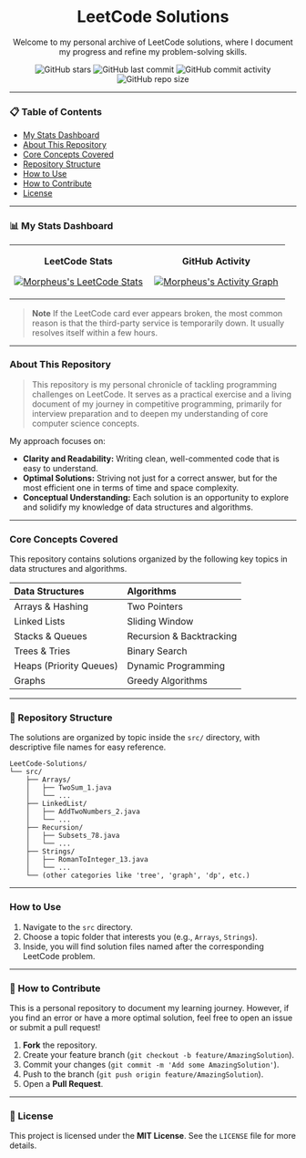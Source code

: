 <h1 align="center">
   LeetCode Solutions
</h1>

<p align="center">
  Welcome to my personal archive of LeetCode solutions, where I document my progress and refine my problem-solving skills.
</p>

<p align="center">
  <img src="https://img.shields.io/github/stars/Morpheus-xz/LeetCode-Solutions?style=for-the-badge&logo=github&label=Stars" alt="GitHub stars">
  <img src="https://img.shields.io/github/last-commit/Morpheus-xz/LeetCode-Solutions?style=for-the-badge&logo=github&label=Last%20Commit" alt="GitHub last commit">
  <img src="https://img.shields.io/github/commit-activity/w/Morpheus-xz/LeetCode-Solutions?style=for-the-badge&logo=github&label=Commits" alt="GitHub commit activity">
  <img src="https://img.shields.io/github/repo-size/Morpheus-xz/LeetCode-Solutions?style=for-the-badge&logo=github" alt="GitHub repo size">
</p>

---

### 📋 Table of Contents
- [My Stats Dashboard](#-my-stats-dashboard)
- [About This Repository](#-about-this-repository)
- [Core Concepts Covered](#-core-concepts-covered)
- [Repository Structure](#-repository-structure)
- [How to Use](#-how-to-use)
- [How to Contribute](#-how-to-contribute)
- [License](#-license)

---

### 📊 My Stats Dashboard

<table align="center" width="100%">
  <tr align="center">
    <td width="50%">
      <p align="center">
        <strong>LeetCode Stats</strong>
      </p>
      <p align="center">
        <a href="https://leetcode.com/u/Morpheus-xz/">
          <img src="https://leetcard.jacoblin.cool/Morpheus-xz?theme=dark&font=Roboto&ext=activity" alt="Morpheus's LeetCode Stats"/>
        </a>
      </p>
    </td>
    <td width="50%">
      <p align="center">
        <strong>GitHub Activity</strong>
      </p>
      <p align="center">
        <a href="https://github.com/ashutosh00710/github-readme-activity-graph">
          <img src="https://github-readme-activity-graph.vercel.app/graph?username=Morpheus-xz&repo=LeetCode-Solutions&theme=tokyonight&hide_border=true&area=true&line=9e9e9e" alt="Morpheus's Activity Graph"/>
        </a>
      </p>
    </td>
  </tr>
</table>

> **Note**
> If the LeetCode card ever appears broken, the most common reason is that the third-party service is temporarily down. It usually resolves itself within a few hours.

---

###  About This Repository

> This repository is my personal chronicle of tackling programming challenges on LeetCode. It serves as a practical exercise and a living document of my journey in competitive programming, primarily for interview preparation and to deepen my understanding of core computer science concepts.

My approach focuses on:
* **Clarity and Readability:** Writing clean, well-commented code that is easy to understand.
* **Optimal Solutions:** Striving not just for a correct answer, but for the most efficient one in terms of time and space complexity.
* **Conceptual Understanding:** Each solution is an opportunity to explore and solidify my knowledge of data structures and algorithms.

---

###  Core Concepts Covered

This repository contains solutions organized by the following key topics in data structures and algorithms.

| Data Structures | Algorithms |
| :--- | :--- |
| Arrays & Hashing | Two Pointers |
| Linked Lists | Sliding Window |
| Stacks & Queues | Recursion & Backtracking |
| Trees & Tries | Binary Search |
| Heaps (Priority Queues) | Dynamic Programming |
| Graphs | Greedy Algorithms |

---

### 📂 Repository Structure

The solutions are organized by topic inside the `src/` directory, with descriptive file names for easy reference.

```
LeetCode-Solutions/
└── src/
    ├── Arrays/
    │   ├── TwoSum_1.java
    │   └── ...
    ├── LinkedList/
    │   ├── AddTwoNumbers_2.java
    │   └── ...
    ├── Recursion/
    │   ├── Subsets_78.java
    │   └── ...
    ├── Strings/
    │   ├── RomanToInteger_13.java
    │   └── ...
    └── (other categories like 'tree', 'graph', 'dp', etc.)
```

---

###  How to Use

1.  Navigate to the `src` directory.
2.  Choose a topic folder that interests you (e.g., `Arrays`, `Strings`).
3.  Inside, you will find solution files named after the corresponding LeetCode problem.

---

### 🤝 How to Contribute

This is a personal repository to document my learning journey. However, if you find an error or have a more optimal solution, feel free to open an issue or submit a pull request!

1.  **Fork** the repository.
2.  Create your feature branch (`git checkout -b feature/AmazingSolution`).
3.  Commit your changes (`git commit -m 'Add some AmazingSolution'`).
4.  Push to the branch (`git push origin feature/AmazingSolution`).
5.  Open a **Pull Request**.

---

### 📄 License

This project is licensed under the **MIT License**. See the `LICENSE` file for more details.
